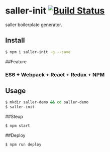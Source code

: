 # saller-init  [![Build Status](https://travis-ci.org/Wooleners/saller-init.svg?branch=master)](https://travis-ci.org/Wooleners/saller-init)
saller boilerplate generator.


## Install

```bash
$ npm i saller-init -g --save
```

##Feature

### ES6 + Webpack + React + Redux + NPM

## Usage

```bash
$ mkdir saller-demo && cd saller-demo
$ saller-init
```
##Steup

```bash
$ npm start
```

##Deploy

```bash
$ npm run deploy
```
